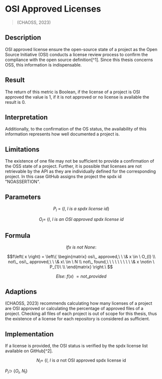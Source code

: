 # OSI Approved Licenses 
>(CHAOSS, 2023)

## Description

OSI approved license ensure the open-source state of a project as the
Open Source Initiative (OSI) conducts a license review process to
confirm the compliance with the open source definition[^1]. Since this
thesis concerns OSS, this information is indispensable.

## Result

The return of this metric is Boolean, if the license of a project is OSI
approved the value is 1, if it is not approved or no license is
available the result is 0.

## Interpretation

Additionally, to the confirmation of the OS status, the availability of
this information represents how well documented a project is.

## Limitations

The existence of one file may not be sufficient to provide a
confirmation of the OSS state of a project. Further, it is possible that
licenses are not retrievable by the API as they are individually defined
for the corresponding project. In this case GitHub assigns the project
the spdx id "NOASSERTION".

## Parameters

$$P_{l}\  = \ \{ l,\ l\ is\ a\ spdx\ license\ id\}$$

$$O_{l} = \ \{ l,\ l\ is\ an\ OSI\ approved\ spdx\ license\ id$$

## Formula

$$Ifx\ is\ not\ None:$$

$$f\left( x \right) = \left\{ \begin{matrix}
osi\_ approved,\ \ \& x \in \ O_{l} \\
not\_ osi\_ approved,\ \ \& x\  \in \ N \\
not\_ found,\ \ \ \ \ \ \ \ \ \& x \notin \ P_{1}\  \\
\end{matrix} \right.\ $$

$$Else:\ f(x)\  = not\_ provided$$

## Adaptions

(CHAOSS, 2023) recommends calculating how many licenses of a project are
OSI approved or calculating the percentage of approved files of a
project. Checking all files of each project is out of scope for this
thesis, thus the existence of a license for each repository is
considered as sufficient.

## Implementation

If a license is provided, the OSI status is verified by the spdx license
list available on GitHub[^2].

$$N_{l} = \ \{ l,\ l\ \text{is}\ a\ \text{not}\ \text{OSI}\ \text{approved}\ \text{spdx}\ \text{license}\ \text{id}$$

$P_{l} \supset \ \{ O_{l}$, $N_{l}$}

